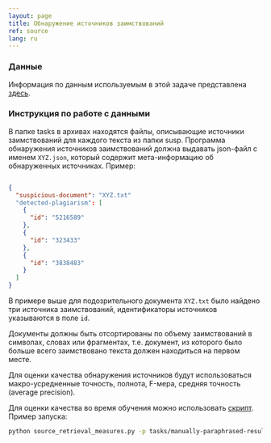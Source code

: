 ```yaml
---
layout: page
title: Обнаружение источников заимствований 
ref: source
lang: ru
---
```

<!-- ### Содержание -->
<!-- [На главную](index.html) -->
<!-- [Данные для обучения](data.html) -->
<!-- [Источники](source.html) -->
<!-- [Текст](text_element.html) -->
<!-- [Соревнования](index_data.html) -->
<!-- [Задания](index_task.html) -->

### Данные 
Информация по данным используемым в этой задаче представлена [здесь](/content/corpora/paraplag.html).

### Инструкция по работе с данными
<!-- Документы разделены по типу заимствований. -->
<!-- Так, в архиве `academic_plagiarism` находятся реальные заимствования, выявленные в российском научном сообществе. -->
<!-- В архиве `manually_paraphrased` находятся эссе, -->
<!-- написанные студентами на заданную тему, -->
<!-- с большим количеством заимствований из разных источников. -->
<!-- В архивах `generated_copypast` и `generated_paraphrased` находятся тексты с автоматически сгенерированными дословными и перефразированными заимствованиями. -->
<!-- При написании эссе студенты использовали техники сокрытия (парафраз). Подробнее методика составления эссе описана в документе "Создание текстов с заимствованиями", который распространяется вместе с обучающей выборкой. -->
В папке tasks в архивах находятся файлы,
описывающие источники заимствований для каждого текста из папки susp.
Программа обнаружения источников заимствований должна выдавать json-файл с именем `XYZ.json`,
который содержит мета-информацию об обнаруженных источниках.
Пример:
```json

{
  "suspicious-document": "XYZ.txt"
  "detected-plagiarism": [
    {
      "id": "5216589"
    },
    {
      "id": "323433"
    },
    {
      "id": "3838483"
    }
  ]
}

```

В примере выше для подозрительного документа `XYZ.txt` было найдено три источника заимствований,
идентификаторы источников указываются в поле `id`.

Документы должны быть отсортированы по объему заимствований в символах,
словах или фрагментах,
т.е. документ,
из которого было больше всего заимствовано текста должен находиться на первом месте.

Для оценки качества обнаружения источников будут использоваться макро-усредненные точность, полнота, F-мера, средняя точность (average precision).

Для оценки качества во время обучения можно использовать [скрипт](https://raw.githubusercontent.com/PlagEvalRus/source_retrieval_measures/master/source_retrieval_measures.py).
Пример запуска:

```bash
python source_retrieval_measures.py -p tasks/manually-paraphrased-result -paraphrased/ -d manually-paraphrased-result/
```

<!-- После этапа обучения участникам будет выдан тестовый набор подозрительных документов. Для каждого документа из этого набора нужно будет выполнить поиск источников и -->
<!-- сгенерировать мета-информацию в указанном выше формате с ранжированием источников. -->
